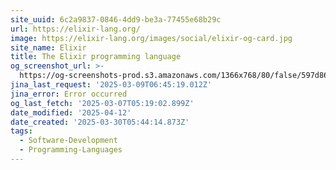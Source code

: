 ```yaml
---
site_uuid: 6c2a9837-0846-4dd9-be3a-77455e68b29c
url: https://elixir-lang.org/
image: https://elixir-lang.org/images/social/elixir-og-card.jpg
site_name: Elixir
title: The Elixir programming language
og_screenshot_url: >-
  https://og-screenshots-prod.s3.amazonaws.com/1366x768/80/false/597d862ddb283e49ebd771ee077af08990da1839fe1a37a77f42754028b24efb.jpeg
jina_last_request: '2025-03-09T06:45:19.012Z'
jina_error: Error occurred
og_last_fetch: '2025-03-07T05:19:02.899Z'
date_modified: '2025-04-12'
date_created: '2025-03-30T05:44:14.873Z'
tags:
  - Software-Development
  - Programming-Languages
---
```














